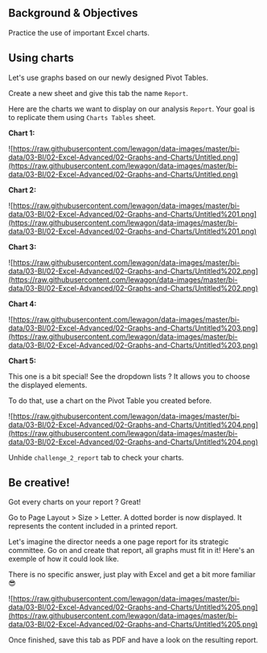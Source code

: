 ## Background & Objectives

Practice the use of important Excel charts.

## Using charts

Let's use graphs based on our newly designed Pivot Tables.

Create a new sheet and give this tab the name `Report`.

Here are the charts we want to display on our analysis `Report`. Your goal is to replicate them using `Charts Tables` sheet.

**Chart 1:**

![https://raw.githubusercontent.com/lewagon/data-images/master/bi-data/03-BI/02-Excel-Advanced/02-Graphs-and-Charts/Untitled.png](https://raw.githubusercontent.com/lewagon/data-images/master/bi-data/03-BI/02-Excel-Advanced/02-Graphs-and-Charts/Untitled.png)

**Chart 2:**

![https://raw.githubusercontent.com/lewagon/data-images/master/bi-data/03-BI/02-Excel-Advanced/02-Graphs-and-Charts/Untitled%201.png](https://raw.githubusercontent.com/lewagon/data-images/master/bi-data/03-BI/02-Excel-Advanced/02-Graphs-and-Charts/Untitled%201.png)

**Chart 3:**

![https://raw.githubusercontent.com/lewagon/data-images/master/bi-data/03-BI/02-Excel-Advanced/02-Graphs-and-Charts/Untitled%202.png](https://raw.githubusercontent.com/lewagon/data-images/master/bi-data/03-BI/02-Excel-Advanced/02-Graphs-and-Charts/Untitled%202.png)

**Chart 4:**

![https://raw.githubusercontent.com/lewagon/data-images/master/bi-data/03-BI/02-Excel-Advanced/02-Graphs-and-Charts/Untitled%203.png](https://raw.githubusercontent.com/lewagon/data-images/master/bi-data/03-BI/02-Excel-Advanced/02-Graphs-and-Charts/Untitled%203.png)

**Chart 5:**

This one is a bit special! See the dropdown lists ? It allows you to choose the displayed elements.

To do that, use a chart on the Pivot Table you created before.

![https://raw.githubusercontent.com/lewagon/data-images/master/bi-data/03-BI/02-Excel-Advanced/02-Graphs-and-Charts/Untitled%204.png](https://raw.githubusercontent.com/lewagon/data-images/master/bi-data/03-BI/02-Excel-Advanced/02-Graphs-and-Charts/Untitled%204.png)

Unhide `challenge_2_report` tab to check your charts.

## Be creative!

Got every charts on your report ? Great!

Go to Page Layout > Size > Letter. A dotted border is now displayed. It represents the content included in a printed report.

Let's imagine the director needs a one page report for its strategic committee. Go on and create that report, all graphs must fit in it! Here's an exemple of how it could look like.

There is no specific answer, just play with Excel and get a bit more familiar 😎

![https://raw.githubusercontent.com/lewagon/data-images/master/bi-data/03-BI/02-Excel-Advanced/02-Graphs-and-Charts/Untitled%205.png](https://raw.githubusercontent.com/lewagon/data-images/master/bi-data/03-BI/02-Excel-Advanced/02-Graphs-and-Charts/Untitled%205.png)

Once finished, save this tab as PDF and have a look on the resulting report.